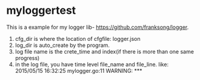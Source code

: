 # myloggertest
This is a example for my logger lib- https://github.com/franksong/logger.

  1. cfg_dir is where the location of cfgfile: logger.json
  2. log_dir is auto_create by the program.
  3. log file name is the crete_time and index(if there is more than one same progress)
  4. in the log file, you have time level file_name and file_line.
  like: 2015/05/15 16:32:25 mylogger.go:11 WARNING: ***
